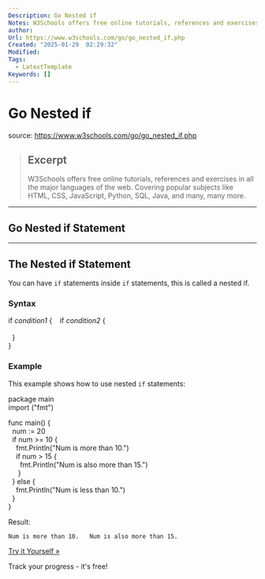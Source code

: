 ```yaml
---
Description: Go Nested if
Notes: W3Schools offers free online tutorials, references and exercises in all the major languages of the web. Covering popular subjects like HTML, CSS, JavaScript, Python, SQL, Java, and many, many more.
author: 
Url: https://www.w3schools.com/go/go_nested_if.php
Created: "2025-01-29  02:29:32"
Modified: 
Tags:
  - LatextTemplate
Keywords: []
---
```


# Go Nested if

source: https://www.w3schools.com/go/go_nested_if.php

> ## Excerpt
> W3Schools offers free online tutorials, references and exercises in all the major languages of the web. Covering popular subjects like HTML, CSS, JavaScript, Python, SQL, Java, and many, many more.

---
## Go Nested if Statement

___

## The Nested if Statement

You can have `if` statements inside `if` statements, this is called a nested if.

### Syntax

if _condition1_ {    if _condition2_ {  
      
  }  
}

### Example

This example shows how to use nested `if` statements:

package main  
import ("fmt")  
  
func main() {  
  num := 20  
  if num >= 10 {  
    fmt.Println("Num is more than 10.")  
    if num > 15 {  
      fmt.Println("Num is also more than 15.")  
     }  
  } else {  
    fmt.Println("Num is less than 10.")  
  }  
}

Result:

`Num is more than 10.   Num is also more than 15.   `

[Try it Yourself »](https://www.w3schools.com/go/trygo.php?filename=demo_nestedif1)

  

Track your progress - it's free!
